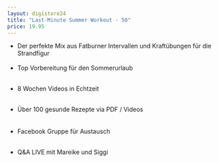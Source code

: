 ```yaml
---
layout: digistore24
title: "Last-Minute Summer Workout - 50"
price: 19.95
---
```

<ul><li>Der perfekte Mix aus Fatburner Intervallen und Kraft&#xFC;bungen f&#xFC;r die Strandfigur</li><br>
<li>Top Vorbereitung f&#xFC;r den Sommerurlaub&#xA0;</li><br>
</ul><ul><li>8 Wochen Videos in Echtzeit&#xA0;</li><br>
</ul><ul><li>&#xDC;ber 100 gesunde Rezepte via PDF / Videos<br><br></li><br>
<li>Facebook Gruppe f&#xFC;r Austausch</li><br>
</ul><ul><li>Q&amp;A LIVE mit Mareike und Siggi&#xA0;</li><br>
</ul>